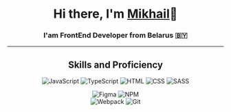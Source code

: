 <!-- ### Hi there 👋 -->
<h1 align="center">Hi there, I'm <a href="#" target="_blank">Mikhail</a>👋</h1>
<h3 align="center">I'am FrontEnd Developer from Belarus 🇧🇾</h3>
 
 ---
 
 <h2 align="center">Skills and Proficiency</h2>
 
 <div align="center">
  
<!-- ![React](https://img.shields.io/badge/-React-000?style=for-the-badge&logo=react) -->
![JavaScript](https://img.shields.io/badge/-JavaScript-2388db?style=for-the-badge&logo=javascript)
![TypeScript](https://img.shields.io/badge/-TypeScript-faf32d?style=for-the-badge&logo=typescript)
![HTML](https://img.shields.io/badge/-HTML-f52011?style=for-the-badge&logo=html)
![CSS](https://img.shields.io/badge/-CSS-09b00c?style=for-the-badge&logo=css)
![SASS](https://img.shields.io/badge/-SASS-fff?style=for-the-badge&logo=sass)
<!-- ![React-Hook-Form](https://img.shields.io/badge/-React--Hook--Form-2388db?style=for-the-badge&logo=React-Hook-Form) -->
![Figma](https://img.shields.io/badge/-FIGMA-faf32d?style=for-the-badge&logo=figma)
![NPM](https://img.shields.io/badge/-npm-000?style=for-the-badge&logo=npm)  
![Webpack](https://img.shields.io/badge/-WEBPACK-f52011?style=for-the-badge&logo=webpack)
![Git](https://img.shields.io/badge/-GIT-09b00c?style=for-the-badge&logo=git)
  
</div>

<!-- <h2 align="center">About me</h2>

<h2 align="center">Contacts</h2>
<div>
  <img width="30px" height="30px" src="https://simpleicons.org/icons/discord.svg">
</div> -->
<!--
**AcademeG1/AcademeG1** is a ✨ _special_ ✨ repository because its `README.md` (this file) appears on your GitHub profile.

Here are some ideas to get you started:


- 🔭 I’m currently working on ...
- 🌱 I’m currently learning ...
- 👯 I’m looking to collaborate on ...
- 🤔 I’m looking for help with ...
- 💬 Ask me about ...
- 📫 How to reach me: ...
- 😄 Pronouns: ...
- ⚡ Fun fact: ...
-->
